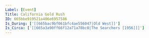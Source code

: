 ```yaml
---
Label: [Event]
Title: California Gold Rush
ID: 665bbe919521a406e6957586
Is_During: ['[[665bac9bf061bfc4ae556047|Old West]]']
Is_Circa: ['[[665a3a90ff66f12a71a78bc0|The Searchers [1956]]]']
---
```


